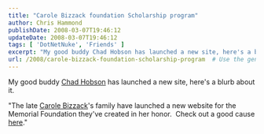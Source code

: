 ```yaml
---
title: "Carole Bizzack foundation Scholarship program"
author: Chris Hammond
publishDate: 2008-03-07T19:46:12
updateDate: 2008-03-07T19:46:12
tags: [ 'DotNetNuke', 'Friends' ]
excerpt: "My good buddy Chad Hobson has launched a new site, here's a blurb about it. \"The late Carole Bizzack's family have launched a new website for the Memorial Foundation they've created in her honor.&#160; Check out a good cause here.\""
url: /2008/carole-bizzack-foundation-scholarship-program  # Use the generated URL with year
---
```

<p>My good buddy <a href="https://www.chadhobson.com/">Chad Hobson</a> has launched a new site, here's a blurb about it.</p> <p>"The late <a href="https://www.carolebizzackfoundation.com/" target="_blank">Carole Bizzack</a>'s family have launched a new website for the Memorial Foundation they've created in her honor.&#160; Check out a good cause <a href="https://www.carolebizzackfoundation.com/" target="_blank">here</a>."</p>
